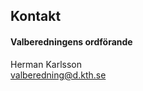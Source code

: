 ## Kontakt

#### Valberedningens ordförande
Herman Karlsson     
[valberedning@d.kth.se](mailto:valberedning@d.kth.se)
